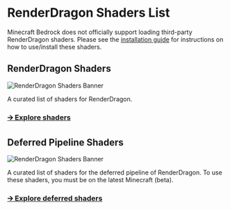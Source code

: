 # RenderDragon Shaders List

Minecraft Bedrock does not officially support loading third-party RenderDragon shaders.
Please see the [installation guide](installation/start) for instructions on how to use/install these shaders.

## RenderDragon Shaders

![RenderDragon Shaders Banner](/banner-rd-shaders.jpg)

A curated list of shaders for RenderDragon.

### [🡪 Explore shaders](list/rd)

## Deferred Pipeline Shaders <Badge type="danger" text="Experimental"/>
![RenderDragon Shaders Banner](/banner-deferred-shaders.jpg)

A curated list of shaders for the deferred pipeline of RenderDragon.
To use these shaders, you must be on the latest Minecraft (beta).

### [🡪 Explore deferred shaders](list/deferred)
